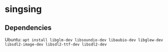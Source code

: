 singsing
========

Dependencies
------------

Ubuntu: `apt install libglm-dev libsoundio-dev libaubio-dev libglew-dev libsdl2-image-dev libsdl2-ttf-dev libsdl2-dev`
